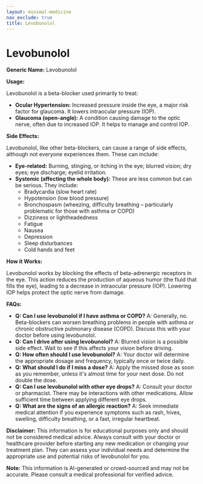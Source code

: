 ```yaml
---
layout: minimal-medicine
nav_exclude: true
title: Levobunolol
---
```


# Levobunolol

**Generic Name:** Levobunolol

**Usage:**

Levobunolol is a beta-blocker used primarily to treat:

* **Ocular Hypertension:**  Increased pressure inside the eye, a major risk factor for glaucoma. It lowers intraocular pressure (IOP).
* **Glaucoma (open-angle):** A condition causing damage to the optic nerve, often due to increased IOP.  It helps to manage and control IOP.


**Side Effects:**

Levobunolol, like other beta-blockers, can cause a range of side effects, although not everyone experiences them.  These can include:

* **Eye-related:** Burning, stinging, or itching in the eye; blurred vision; dry eyes; eye discharge; eyelid irritation.
* **Systemic (affecting the whole body):** These are less common but can be serious.  They include:
    * Bradycardia (slow heart rate)
    * Hypotension (low blood pressure)
    * Bronchospasm (wheezing, difficulty breathing – particularly problematic for those with asthma or COPD)
    * Dizziness or lightheadedness
    * Fatigue
    * Nausea
    * Depression
    * Sleep disturbances
    * Cold hands and feet


**How it Works:**

Levobunolol works by blocking the effects of beta-adrenergic receptors in the eye. This action reduces the production of aqueous humor (the fluid that fills the eye), leading to a decrease in intraocular pressure (IOP).  Lowering IOP helps protect the optic nerve from damage.


**FAQs:**

* **Q: Can I use levobunolol if I have asthma or COPD?** A:  Generally, no.  Beta-blockers can worsen breathing problems in people with asthma or chronic obstructive pulmonary disease (COPD).  Discuss this with your doctor before using levobunolol.
* **Q: Can I drive after using levobunolol?** A:  Blurred vision is a possible side effect.  Wait to see if this affects your vision before driving.
* **Q: How often should I use levobunolol?** A: Your doctor will determine the appropriate dosage and frequency, typically once or twice daily.
* **Q: What should I do if I miss a dose?** A: Apply the missed dose as soon as you remember, unless it's almost time for your next dose.  Do not double the dose.
* **Q: Can I use levobunolol with other eye drops?** A: Consult your doctor or pharmacist.  There may be interactions with other medications.  Allow sufficient time between applying different eye drops.
* **Q: What are the signs of an allergic reaction?** A:  Seek immediate medical attention if you experience symptoms such as rash, hives, swelling, difficulty breathing, or a fast, irregular heartbeat.


**Disclaimer:** This information is for educational purposes only and should not be considered medical advice. Always consult with your doctor or healthcare provider before starting any new medication or changing your treatment plan.  They can assess your individual needs and determine the appropriate use and potential risks of levobunolol for you.


**Note:** This information is AI-generated or crowd-sourced and may not be accurate. Please consult a medical professional for verified advice.